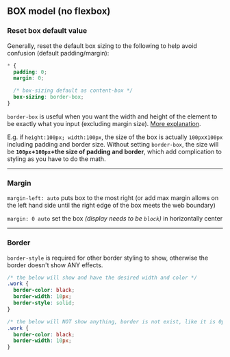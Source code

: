 ## BOX model (no flexbox)
### Reset box default value
Generally, reset the default box sizing to the following to help avoid confusion (default padding/margin):
```css
* {
  padding: 0;
  margin: 0;

  /* box-sizing default as content-box */
  box-sizing: border-box;
}
```
`border-box` is useful when you want the width and height of the element to be exactly what you input (excluding margin size). [More explanation](https://www.youtube.com/watch?v=rIO5326FgPE&ab_channel=WebDevSimplified). 

E.g. if `height:100px; width:100px`, the size of the box is actually `100px`x`100px` including padding and border size. Without setting `border-box`, the size will be <b> `100px`+`100px`+the size of padding and border</b>, which add complication to styling as you have to do the math.

---
### Margin
`margin-left: auto` puts box to the most right (or add max margin allows on the left hand side until the right edge of the box meets the web boundary)

`margin: 0 auto` set the box <i>(display needs to be `block`)</i> in horizontally center

---

### Border
`border-style` is required for other border styling to show, otherwise the border doesn't show ANY effects.
```css
/* the below will show and have the desired width and color */
.work {
  border-color: black;
  border-width: 10px;
  border-style: solid;
}

/* the below will NOT show anything, border is not exist, like it is 0px thick and no color*/
.work {
  border-color: black;
  border-width: 10px;
}
```